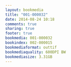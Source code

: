 ```yaml
---
layout: bookmedia
title: "001-000032"
date: 2014-08-24 10:18
comments: true
sharing: true
footer: true
bookmedia: 001-000032
bookindex: 002-000015
bookmediaformat: outtif
bookmediaquality: 600DPI BW
bookmediasize: 3.31GB
---
```

